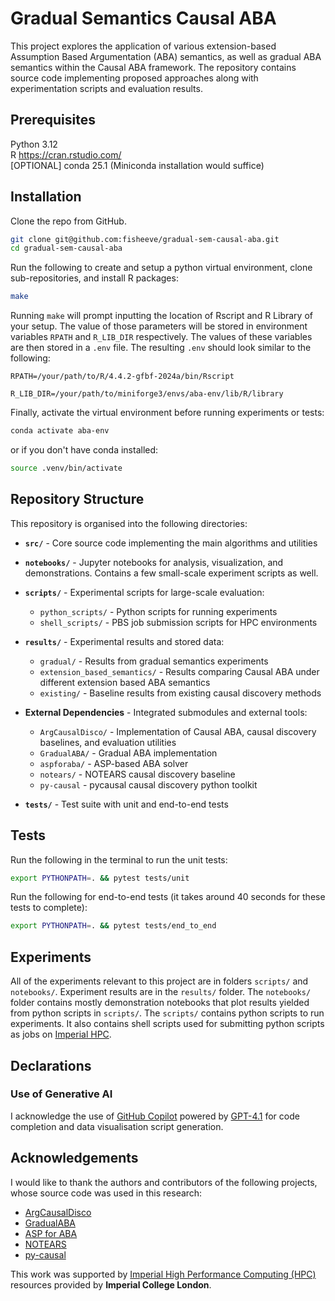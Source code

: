 # Gradual Semantics Causal ABA

This project explores the application of various extension-based Assumption Based Argumentation (ABA) semantics, as well as gradual ABA semantics within the Causal ABA framework. The repository contains source code implementing proposed approaches along with experimentation scripts and evaluation results.

## Prerequisites

Python 3.12  
R https://cran.rstudio.com/  
[OPTIONAL] conda 25.1 (Miniconda installation would suffice)  


## Installation

Clone the repo from GitHub.
```bash
git clone git@github.com:fisheeve/gradual-sem-causal-aba.git
cd gradual-sem-causal-aba
```

Run the following to create and setup a python virtual environment, clone sub-repositories, and install R packages:
```bash
make
```
Running `make` will prompt inputting the location of Rscript and R Library of your setup. The value of those parameters will be stored in environment variables `RPATH` and `R_LIB_DIR` respectively. The values of these variables are then stored in a `.env` file. The resulting `.env` should look similar to the following:
```
RPATH=/your/path/to/R/4.4.2-gfbf-2024a/bin/Rscript

R_LIB_DIR=/your/path/to/miniforge3/envs/aba-env/lib/R/library
```

Finally, activate the virtual environment before running experiments or tests:
```bash
conda activate aba-env
```
or if you don't have conda installed:
```bash
source .venv/bin/activate
```

## Repository Structure

This repository is organised into the following directories:

- **`src/`** - Core source code implementing the main algorithms and utilities

- **`notebooks/`** - Jupyter notebooks for analysis, visualization, and demonstrations. Contains a few small-scale experiment scripts as well.

- **`scripts/`** - Experimental scripts for large-scale evaluation:
  - `python_scripts/` - Python scripts for running experiments
  - `shell_scripts/` - PBS job submission scripts for HPC environments

- **`results/`** - Experimental results and stored data:
  - `gradual/` - Results from gradual semantics experiments
  - `extension_based_semantics/` - Results comparing Causal ABA under different extension based ABA semantics
  - `existing/` - Baseline results from existing causal discovery methods

- **External Dependencies** - Integrated submodules and external tools:
  - `ArgCausalDisco/` - Implementation of Causal ABA, causal discovery baselines, and evaluation utilities
  - `GradualABA/` - Gradual ABA implementation
  - `aspforaba/` - ASP-based ABA solver
  - `notears/` - NOTEARS causal discovery baseline
  - `py-causal` - pycausal causal discovery python toolkit

- **`tests/`** - Test suite with unit and end-to-end tests

## Tests
Run the following in the terminal to run the unit tests:
```bash
export PYTHONPATH=. && pytest tests/unit
```
Run the following for end-to-end tests (it takes around 40 seconds for these tests to complete):
```bash
export PYTHONPATH=. && pytest tests/end_to_end
```

## Experiments
All of the experiments relevant to this project are in folders `scripts/` and `notebooks/`. Experiment results are in the `results/` folder.
The `notebooks/` folder contains mostly demonstration notebooks that plot results yielded from python scripts in `scripts/`.
The `scripts/` contains python scripts to run experiments. It also contains shell scripts used for submitting python scripts as jobs on [Imperial HPC](https://icl-rcs-user-guide.readthedocs.io/en/latest/hpc/getting-started/).


## Declarations
### Use of Generative AI
I acknowledge the use of [GitHub Copilot](https://github.com/features/copilot) powered by [GPT-4.1](https://openai.com/index/gpt-4-1/) for code completion and data visualisation script generation.

## Acknowledgements
I would like to thank the authors and contributors of the following projects, whose source code was used in this research:

- [ArgCausalDisco](https://github.com/briziorusso/ArgCausalDisco.git)  
- [GradualABA](https://github.com/briziorusso/GradualABA.git)  
- [ASP for ABA](https://bitbucket.org/coreo-group/aspforaba.git)  
- [NOTEARS](https://github.com/xunzheng/notears.git)  
- [py-causal](https://github.com/bd2kccd/py-causal.git)

This work was supported by [Imperial High Performance Computing (HPC)](https://icl-rcs-user-guide.readthedocs.io/en/latest/hpc/getting-started/) resources provided by **Imperial College London**.
